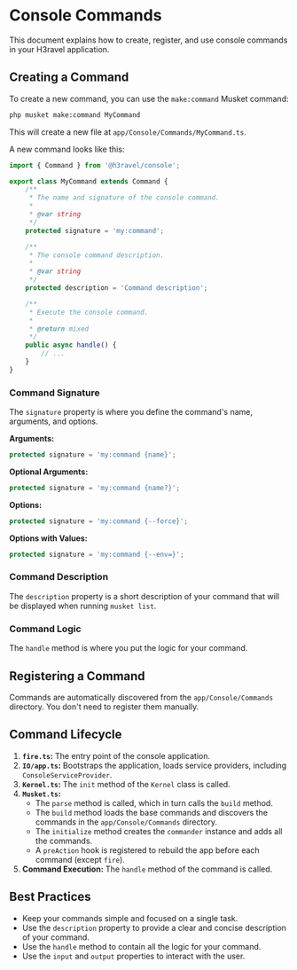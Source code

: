 
# Console Commands

This document explains how to create, register, and use console commands in your H3ravel application.

## Creating a Command

To create a new command, you can use the `make:command` Musket command:

```bash
php musket make:command MyCommand
```

This will create a new file at `app/Console/Commands/MyCommand.ts`.

A new command looks like this:

```typescript
import { Command } from '@h3ravel/console';

export class MyCommand extends Command {
    /**
     * The name and signature of the console command.
     *
     * @var string
     */
    protected signature = 'my:command';

    /**
     * The console command description.
     *
     * @var string
     */
    protected description = 'Command description';

    /**
     * Execute the console command.
     *
     * @return mixed
     */
    public async handle() {
        // ...
    }
}
```

### Command Signature

The `signature` property is where you define the command's name, arguments, and options.

**Arguments:**

```typescript
protected signature = 'my:command {name}';
```

**Optional Arguments:**

```typescript
protected signature = 'my:command {name?}';
```

**Options:**

```typescript
protected signature = 'my:command {--force}';
```

**Options with Values:**

```typescript
protected signature = 'my:command {--env=}';
```

### Command Description

The `description` property is a short description of your command that will be displayed when running `musket list`.

### Command Logic

The `handle` method is where you put the logic for your command.

## Registering a Command

Commands are automatically discovered from the `app/Console/Commands` directory. You don't need to register them manually.

## Command Lifecycle

1.  **`fire.ts`:** The entry point of the console application.
2.  **`IO/app.ts`:** Bootstraps the application, loads service providers, including `ConsoleServiceProvider`.
3.  **`Kernel.ts`:** The `init` method of the `Kernel` class is called.
4.  **`Musket.ts`:**
    *   The `parse` method is called, which in turn calls the `build` method.
    *   The `build` method loads the base commands and discovers the commands in the `app/Console/Commands` directory.
    *   The `initialize` method creates the `commander` instance and adds all the commands.
    *   A `preAction` hook is registered to rebuild the app before each command (except `fire`).
5.  **Command Execution:** The `handle` method of the command is called.

## Best Practices

*   Keep your commands simple and focused on a single task.
*   Use the `description` property to provide a clear and concise description of your command.
*   Use the `handle` method to contain all the logic for your command.
*   Use the `input` and `output` properties to interact with the user.

